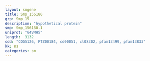```yaml
---
layout: smgene
title: Smp_156180
grp: Smp_15
description: "hypothetical protein"
smp: Smp_156180.1
uniprot: "G4VMH5"
length:  3132
cdd: "COG5126, PTZ00184, cd00051, cl08302, pfam13499, pfam13833"
kk: ns
categories: sm
---
```

